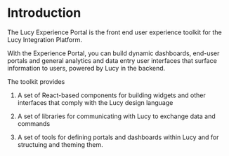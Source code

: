 Introduction
=====

The Lucy Experience Portal is the front end user experience toolkit for the Lucy Integration Platform.

With the Experience Portal, you can build dynamic dashboards, end-user portals and general analytics and data entry user interfaces that surface information to users, powered by Lucy in the backend.

The toolkit provides

1. A set of React-based components for building widgets and other interfaces that comply with the Lucy design language

2. A set of libraries for communicating with Lucy to exchange data and commands

3. A set of tools for defining portals and dashboards within Lucy and for structuing and theming them.



